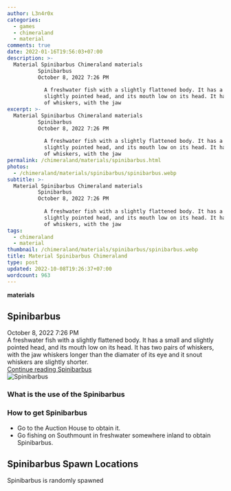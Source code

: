```yaml
---
author: L3n4r0x
categories:
  - games
  - chimeraland
  - material
comments: true
date: 2022-01-16T19:56:03+07:00
description: >-
  Material Spinibarbus Chimeraland materials
          Spinibarbus
          October 8, 2022 7:26 PM
          
            A freshwater fish with a slightly flattened body. It has a small and
            slightly pointed head, and its mouth low on its head. It has two pairs
            of whiskers, with the jaw 
excerpt: >-
  Material Spinibarbus Chimeraland materials
          Spinibarbus
          October 8, 2022 7:26 PM
          
            A freshwater fish with a slightly flattened body. It has a small and
            slightly pointed head, and its mouth low on its head. It has two pairs
            of whiskers, with the jaw 
permalink: /chimeraland/materials/spinibarbus.html
photos:
  - /chimeraland/materials/spinibarbus/spinibarbus.webp
subtitle: >-
  Material Spinibarbus Chimeraland materials
          Spinibarbus
          October 8, 2022 7:26 PM
          
            A freshwater fish with a slightly flattened body. It has a small and
            slightly pointed head, and its mouth low on its head. It has two pairs
            of whiskers, with the jaw 
tags:
  - chimeraland
  - material
thumbnail: /chimeraland/materials/spinibarbus/spinibarbus.webp
title: Material Spinibarbus Chimeraland
type: post
updated: 2022-10-08T19:26:37+07:00
wordcount: 963
---
```


<link
  rel="stylesheet"
  href="https://rawcdn.githack.com/dimaslanjaka/Web-Manajemen/870a349/css/bootstrap-5-3-0-alpha3-wrapper.css"
/>
<section id="bootstrap-wrapper">
  <div data-bs-theme="dark">
    <div
      class="row g-0 border rounded overflow-hidden flex-md-row mb-4 shadow-sm position-relative bg-dark text-light"
    >
      <div class="col p-4 d-flex flex-column position-static">
        <strong class="d-inline-block mb-2 text-success">materials</strong>
        <h2 class="mb-0">Spinibarbus</h2>
        <div class="mb-1 text-muted">October 8, 2022 7:26 PM</div>
        <div class="mb-2 border p-1">
          A freshwater fish with a slightly flattened body. It has a small and
          slightly pointed head, and its mouth low on its head. It has two pairs
          of whiskers, with the jaw whiskers longer than the diamater of its eye
          and it snout whiskers are slightly shorter.
        </div>
        <a
          href="/chimeraland/materials/spinibarbus.html"
          class="stretched-link d-none text-primary"
          >Continue reading Spinibarbus</a
        >
      </div>
      <div class="col-auto d-none d-md-block d-lg-block">
        <img
          src="https://www.webmanajemen.com/chimeraland/materials/spinibarbus/spinibarbus.webp"
          alt="Spinibarbus"
        />
      </div>
    </div>
    <div class="row">
      <div class="col-lg-6 col-12 mb-2">
        <div class="card">
          <div class="card-body">
            <h3 class="card-title">What is the use of the Spinibarbus</h3>
            <div class="card-text"><ul></ul></div>
          </div>
        </div>
      </div>
      <div class="col-lg-6 col-12 mb-2">
        <div class="card">
          <div class="card-body">
            <h3 class="card-title">How to get Spinibarbus</h3>
            <div class="card-text">
              <ul>
                <li>Go to the Auction House to obtain it.</li>
                <li>
                  Go fishing on Southmount in freshwater somewhere inland to
                  obtain Spinibarbus.
                </li>
              </ul>
            </div>
          </div>
        </div>
      </div>
      <div class="col-12 mb-2">
        <h2>Spinibarbus Spawn Locations</h2>
        <p>Spinibarbus is randomly spawned</p>
      </div>
    </div>
  </div>
</section>